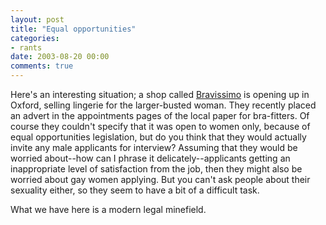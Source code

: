 ```yaml
---
layout: post
title: "Equal opportunities"
categories:
- rants
date: 2003-08-20 00:00
comments: true
---
```


<p>Here's an interesting situation; a shop called <a href="http://www.bravissimo.com/home.html">Bravissimo</a> is opening up in Oxford, selling lingerie for the larger-busted woman. They recently placed an advert in the appointments pages of the local paper for bra-fitters. Of course they couldn't specify that it was open to women only, because of equal opportunities legislation, but do you think that they would actually invite any male applicants for interview? Assuming that they would be worried about--how can I phrase it delicately--applicants getting an inappropriate level of satisfaction from the job, then they might also be worried about gay women applying. But you can't ask people about their sexuality either, so they seem to have a bit of a difficult task.</p>

<p>What we have here is a modern legal minefield.</p>


